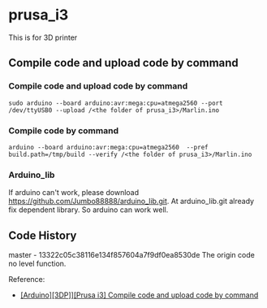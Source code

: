 # prusa_i3
This is for 3D printer

## Compile code and upload code by command
### Compile code and upload code by command
```
sudo arduino --board arduino:avr:mega:cpu=atmega2560 --port /dev/ttyUSB0 --upload /<the folder of prusa_i3>/Marlin.ino
```

### Compile code by command
```
arduino --board arduino:avr:mega:cpu=atmega2560  --pref build.path=/tmp/build --verify /<the folder of prusa_i3>/Marlin.ino
```

### Arduino_lib
If arduino can't work, please download https://github.com/Jumbo88888/arduino_lib.git.
At arduino_lib.git already fix dependent library. So arduino can work well.

## Code History

master - 13322c05c38116e134f857604a7f9df0ea8530de
The origin code no level function.

Reference:
- <a href="http://fkcsmart.blogspot.tw/2016/03/arduino-compile-code-and-upload-code-by.html">[Arduino][3DP]][Prusa i3] Compile code and upload code by command</a>
